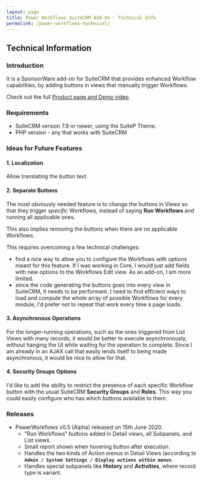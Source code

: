 ```yaml
---
layout: page
title: Power Workflows SuiteCRM Add-On - Technical Info
permalink: /power-workflows-technical/
---
```


## Technical Information

### Introduction

It is a SponsorWare add-on for SuiteCRM that provides enhanced Workflow capabilities, 
by adding buttons in views that manually trigger Workflows.

Check out the full [Product page and Demo video](/power-workflows).

### Requirements

* SuiteCRM version 7.9 or newer, using the SuiteP Theme.
* PHP version - any that works with SuiteCRM

### Ideas for Future Features

#### 1. Localization

Allow translating the button text.

#### 2. Separate Buttons

The most obviously needed feature is to change the buttons in Views so that they trigger 
_specific_ Workflows, instead of saying **Run Workflows** and running all applicable ones.

This also implies removing the buttons when there are no applicable Workflows.

This requires overcoming a few technical challenges:

* find a nice way to allow you to configure the Workflows with options meant for this feature. 
If I was working in Core, I would just add fields with new options to the Workflows Edit view.
As an add-on, I am more limited.
* since the code generating the buttons goes into every view in SuiteCRM, it needs to be performant.
I need to find efficient ways to load and compute the whole array of possible Workflows for 
every module, I'd prefer not to repeat that work every time a page loads.  

#### 3. Asynchronous Operations

For the longer-running operations, such as the ones triggered from List Views with many records, 
it would be better to execute asynchronously, without hanging the UI while waiting for the 
operation to complete. Since I am already in an AJAX call that easily lends itself to being 
made asynchronous, it would be nice to allow for that.  

#### 4. Security Groups Options

I'd like to add the ability to restrict the presence of each specific Workflow button with 
the usual SuiteCRM **Security Groups** and **Roles**. This way you could easily configure who has
which buttons available to them.  

### Releases

* PowerWorkflows v0.5 (Alpha) released on 15th June 2020.
    * "Run Workflows" buttons added in Detail views, all Subpanels, and List views.
    * Small report shown when hovering button after execution.
    * Handles the two kinds of Action menus in Detail Views (according 
    to **`Admin / System Settings / Display actions within menus`**.
    * Handles special subpanels like **History** and **Activities**, where record type is variant.


